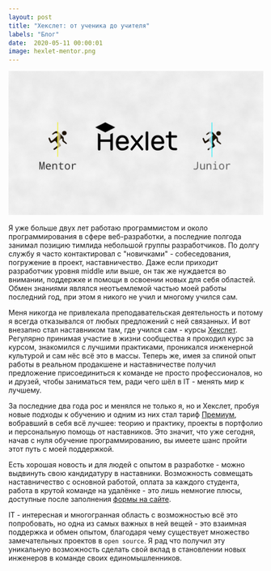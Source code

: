 ```yaml
---
layout: post
title: "Хекслет: от ученика до учителя"
labels: "Блог"
date:  2020-05-11 00:00:01
image: hexlet-mentor.png
---
```


![Обложка](/assets/img/hexlet-mentor.png)

Я уже больше двух лет работаю программистом и около программирования в сфере веб-разработки, а последние полгода занимал позицию тимлида небольшой группы разработчиков. По долгу службу я часто контактировал с "новичками" - собеседования, погружение в проект, наставничество. Даже если приходит разработчик уровня middle или выше, он так же нуждается во внимании, поддержке и помощи в освоении новых для себя областей. Обмен знаниями являлся неотъемлемой частью моей работы последний год, при этом я никого не учил и многому учился сам.

Меня никогда не привлекала преподавательская деятельность и потому я всегда отказывался от любых предложений с ней связанных. И вот внезапно стал наставником там, где учился сам - курсы [Хекслет](https://hexlet.io). Регулярно принимая участие в жизни сообщества я проходил курс за курсом, знакомился с лучшими практиками, проникался инженерной культурой и сам нёс всё это в массы. Теперь же, имея за спиной опыт работы в реальном продакшене и наставничестве получил предложение присоединиться к команде не просто профессионалов, но и друзей, чтобы заниматься тем, ради чего шёл в IT - менять мир к лучшему.

За последние два года рос и менялся не только я, но и Хекслет, пробуя новые подходы к обучению и одним из них стал тариф [Премиум](https://premium.hexlet.io/), вобравший в себя всё лучшее: теорию и практику, проекты в портфолио и персональную помощь от наставников. Это значит, что уже сегодня, начав с нуля обучение программированию, вы имеете шанс пройти этот путь с моей поддержкой.

Есть хорошая новость и для людей с опытом в разработке - можно выдвинуть свою кандидатуру в наставники. Возможность совмещать наставничество с основной работой, оплата за каждого студента, работа в крутой команде на удалёнке - это лишь немногие плюсы, доступные после заполнения [формы на сайте](https://premium.hexlet.io/tutors).  

IT - интересная и многогранная область с возможностью всё это попробовать, но одна из самых важных в ней вещей - это взаимная поддержка и обмен опытом, благодаря чему существует множество замечательных проектов в `open source`. Я рад что получил эту уникальную возможность сделать свой вклад в становлении новых инженеров в команде своих единомышленников.
